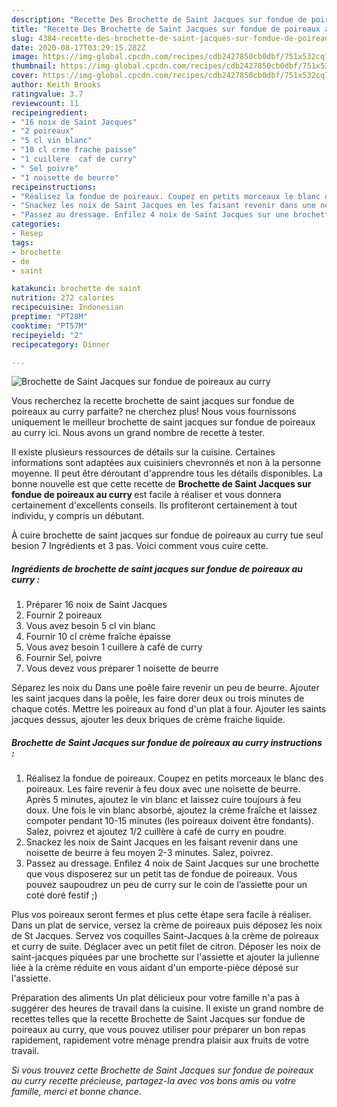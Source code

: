 ```yaml
---
description: "Recette Des Brochette de Saint Jacques sur fondue de poireaux au curry"
title: "Recette Des Brochette de Saint Jacques sur fondue de poireaux au curry"
slug: 4384-recette-des-brochette-de-saint-jacques-sur-fondue-de-poireaux-au-curry
date: 2020-08-17T03:29:15.282Z
image: https://img-global.cpcdn.com/recipes/cdb2427850cb0dbf/751x532cq70/brochette-de-saint-jacques-sur-fondue-de-poireaux-au-curry-photo-principale-de-la-recette.jpg
thumbnail: https://img-global.cpcdn.com/recipes/cdb2427850cb0dbf/751x532cq70/brochette-de-saint-jacques-sur-fondue-de-poireaux-au-curry-photo-principale-de-la-recette.jpg
cover: https://img-global.cpcdn.com/recipes/cdb2427850cb0dbf/751x532cq70/brochette-de-saint-jacques-sur-fondue-de-poireaux-au-curry-photo-principale-de-la-recette.jpg
author: Keith Brooks
ratingvalue: 3.7
reviewcount: 11
recipeingredient:
- "16 noix de Saint Jacques"
- "2 poireaux"
- "5 cl vin blanc"
- "10 cl crme frache paisse"
- "1 cuillere  caf de curry"
- " Sel poivre"
- "1 noisette de beurre"
recipeinstructions:
- "Réalisez la fondue de poireaux. Coupez en petits morceaux le blanc des poireaux. Les faire revenir à feu doux avec une noisette de beurre. Après 5 minutes, ajoutez le vin blanc et laissez cuire toujours à feu doux. Une fois le vin blanc absorbé, ajoutez la crème fraîche et laissez compoter pendant 10-15 minutes (les poireaux doivent être fondants). Salez, poivrez et ajoutez 1/2 cuillère à café de curry en poudre."
- "Snackez les noix de Saint Jacques en les faisant revenir dans une noisette de beurre à feu moyen 2-3 minutes. Salez, poivrez."
- "Passez au dressage. Enfilez 4 noix de Saint Jacques sur une brochette que vous disposerez sur un petit tas de fondue de poireaux. Vous pouvez saupoudrez un peu de curry sur le coin de l’assiette pour un coté doré festif ;)"
categories:
- Resep
tags:
- brochette
- de
- saint

katakunci: brochette de saint 
nutrition: 272 calories
recipecuisine: Indonesian
preptime: "PT28M"
cooktime: "PT57M"
recipeyield: "2"
recipecategory: Dinner

---
```



![Brochette de Saint Jacques sur fondue de poireaux au curry](https://img-global.cpcdn.com/recipes/cdb2427850cb0dbf/751x532cq70/brochette-de-saint-jacques-sur-fondue-de-poireaux-au-curry-photo-principale-de-la-recette.jpg)

Vous recherchez la recette brochette de saint jacques sur fondue de poireaux au curry parfaite? ne cherchez plus! Nous vous fournissons uniquement le meilleur brochette de saint jacques sur fondue de poireaux au curry ici. Nous avons un grand nombre de recette à tester.

Il existe plusieurs ressources de détails sur la cuisine. Certaines informations sont adaptées aux cuisiniers chevronnés et non à la personne moyenne. Il peut être déroutant d'apprendre tous les détails disponibles. La bonne nouvelle est que cette recette de <strong> Brochette de Saint Jacques sur fondue de poireaux au curry </strong> est facile à réaliser et vous donnera certainement d'excellents conseils. Ils profiteront certainement à tout individu, y compris un débutant.

<!--inarticleads1-->

À cuire brochette de saint jacques sur fondue de poireaux au curry tue seul besion 7 Ingrédients et 3 pas. Voici comment vous cuire cette.

##### Ingrédients de brochette de saint jacques sur fondue de poireaux au curry :

1. Préparer 16 noix de Saint Jacques
1. Fournir 2 poireaux
1. Vous avez besoin 5 cl vin blanc
1. Fournir 10 cl crème fraîche épaisse
1. Vous avez besoin 1 cuillere à café de curry
1. Fournir  Sel, poivre
1. Vous devez vous préparer 1 noisette de beurre


Séparez les noix du Dans une poêle faire revenir un peu de beurre. Ajouter les saint jacques dans la poêle, les faire dorer deux ou trois minutes de chaque cotés. Mettre les poireaux au fond d&#39;un plat à four. Ajouter les saints jacques dessus, ajouter les deux briques de crème fraiche liquide. 

<!--inarticleads2-->

##### Brochette de Saint Jacques sur fondue de poireaux au curry instructions :

1. Réalisez la fondue de poireaux. Coupez en petits morceaux le blanc des poireaux. Les faire revenir à feu doux avec une noisette de beurre. Après 5 minutes, ajoutez le vin blanc et laissez cuire toujours à feu doux. Une fois le vin blanc absorbé, ajoutez la crème fraîche et laissez compoter pendant 10-15 minutes (les poireaux doivent être fondants). Salez, poivrez et ajoutez 1/2 cuillère à café de curry en poudre.
1. Snackez les noix de Saint Jacques en les faisant revenir dans une noisette de beurre à feu moyen 2-3 minutes. Salez, poivrez.
1. Passez au dressage. Enfilez 4 noix de Saint Jacques sur une brochette que vous disposerez sur un petit tas de fondue de poireaux. Vous pouvez saupoudrez un peu de curry sur le coin de l’assiette pour un coté doré festif ;)


Plus vos poireaux seront fermes et plus cette étape sera facile à réaliser. Dans un plat de service, versez la crème de poireaux puis déposez les noix de St Jacques. Servez vos coquilles Saint-Jacques à la crème de poireaux et curry de suite. Déglacer avec un petit filet de citron. Déposer les noix de saint-jacques piquées par une brochette sur l&#39;assiette et ajouter la julienne liée à la crème réduite en vous aidant d&#39;un emporte-pièce déposé sur l&#39;assiette. 

<!--inarticleads1-->

<p>
Préparation des aliments Un plat délicieux pour votre famille n'a pas à suggérer des heures de travail dans la cuisine. Il existe un grand nombre de recettes telles que la recette Brochette de Saint Jacques sur fondue de poireaux au curry, que vous pouvez utiliser pour préparer un bon repas rapidement, rapidement votre ménage prendra plaisir aux fruits de votre travail.
</p>

<p>
<i>Si vous trouvez cette Brochette de Saint Jacques sur fondue de poireaux au curry recette précieuse, partagez-la avec vos bons amis ou votre famille, merci et bonne chance.</i>
</p>
